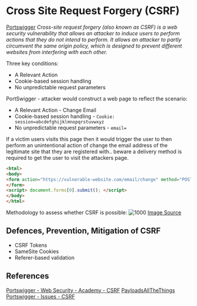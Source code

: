 # Cross Site Request Forgery (CSRF)

[Portswigger](https://portswigger.net/web-security/csrf) *Cross-site request forgery (also known as CSRF) is a web security vulnerability that allows an attacker to induce users to perform actions that they do not intend to perform. It allows an attacker to partly circumvent the same origin policy, which is designed to prevent different websites from interfering with each other.*

Three key conditions:
- A Relevant Action
- Cookie-based session handling
- No unpredictable request parameters

PortSwigger - attacker would construct a web page to reflect the scenario:
- A Relevant Action - Change Email
- Cookie-based session handling - `Cookie: session=abcdefghijklmnopqrstuvwxyz`
- No unpredictable request parameters - `email=`

If a victim users visits this page then it would trigger the user to then perform an unintentional action of change the email address of the legitimate site that they are registered with.. beware a delivery method is required to get the user to visit the attackers page.
```html
<html> 
<body> 
<form action="https://vulnerable-website.com/email/change" method="POST"> <input type="hidden" name="email" value="pwned@evil-user.net" /> 
</form> 
<script> document.forms[0].submit(); </script> 
</body> 
</html>
```

Methodology to assess whether CSRF is possible:
![1000](csrf-methodology-payloadallthethings.png)
[Image Source](https://github.com/swisskyrepo/PayloadsAllTheThings/tree/master/CSRF%20Injection)

## Defences, Prevention, Mitigation of CSRF

- CSRF Tokens
- SameSite Cookies
- Referer-based validation


## References

[Portswigger - Web Security - Academy - CSRF](https://portswigger.net/web-security/csrf)
[PayloadsAllTheThings](https://github.com/swisskyrepo/PayloadsAllTheThings/tree/master/CSRF%20Injection)
[Portswigger - Issues - CSRF](https://portswigger.net/kb/issues/00200700_cross-site-request-forgery)